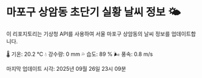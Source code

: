 
# 마포구 상암동 초단기 실황 날씨 정보 🌤️

이 리포지토리는 기상청 API를 사용하여 서울 마포구 상암동의 날씨 정보를 업데이트합니다. 

🌡️ 기온: 20.2 ℃
💧 강수량: 0 mm
💦 습도: 89 %
🌬️ 풍속: 0.8 m/s

마지막 업데이트 시각: 2025년 09월 26일 23시 09분    

